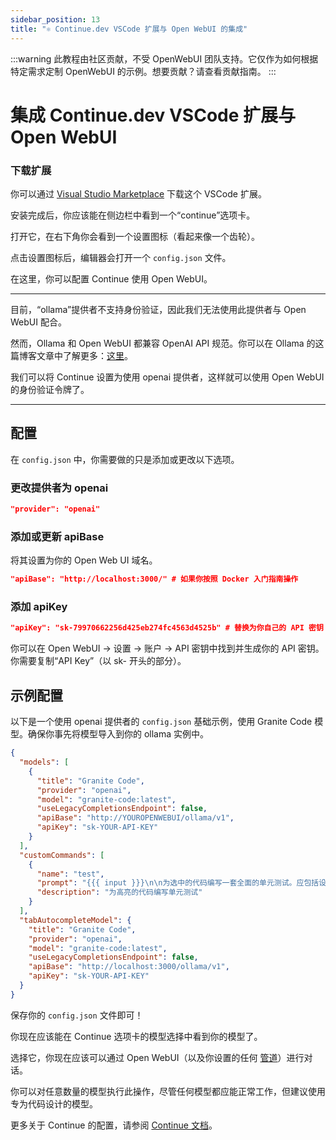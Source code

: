 ```yaml
---
sidebar_position: 13
title: "⚛️ Continue.dev VSCode 扩展与 Open WebUI 的集成"
---
```


:::warning
此教程由社区贡献，不受 OpenWebUI 团队支持。它仅作为如何根据特定需求定制 OpenWebUI 的示例。想要贡献？请查看贡献指南。
:::

# 集成 Continue.dev VSCode 扩展与 Open WebUI

### 下载扩展

你可以通过 [Visual Studio Marketplace](https://marketplace.visualstudio.com/items?itemName=Continue.continue) 下载这个 VSCode 扩展。

安装完成后，你应该能在侧边栏中看到一个“continue”选项卡。

打开它，在右下角你会看到一个设置图标（看起来像一个齿轮）。

点击设置图标后，编辑器会打开一个 `config.json` 文件。

在这里，你可以配置 Continue 使用 Open WebUI。

---

目前，“ollama”提供者不支持身份验证，因此我们无法使用此提供者与 Open WebUI 配合。

然而，Ollama 和 Open WebUI 都兼容 OpenAI API 规范。你可以在 Ollama 的这篇博客文章中了解更多：[这里](https://ollama.com/blog/openai-compatibility)。

我们可以将 Continue 设置为使用 openai 提供者，这样就可以使用 Open WebUI 的身份验证令牌了。

---

## 配置

在 `config.json` 中，你需要做的只是添加或更改以下选项。

### 更改提供者为 openai

```json
"provider": "openai"
```

### 添加或更新 apiBase

将其设置为你的 Open Web UI 域名。

```json
"apiBase": "http://localhost:3000/" # 如果你按照 Docker 入门指南操作
```

### 添加 apiKey

```json
"apiKey": "sk-79970662256d425eb274fc4563d4525b" # 替换为你自己的 API 密钥
```

你可以在 Open WebUI -> 设置 -> 账户 -> API 密钥中找到并生成你的 API 密钥。
你需要复制“API Key”（以 sk- 开头的部分）。

## 示例配置

以下是一个使用 openai 提供者的 `config.json` 基础示例，使用 Granite Code 模型。确保你事先将模型导入到你的 ollama 实例中。

```json
{
  "models": [
    {
      "title": "Granite Code",
      "provider": "openai",
      "model": "granite-code:latest",
      "useLegacyCompletionsEndpoint": false,
      "apiBase": "http://YOUROPENWEBUI/ollama/v1",
      "apiKey": "sk-YOUR-API-KEY"
    }
  ],
  "customCommands": [
    {
      "name": "test",
      "prompt": "{{{ input }}}\n\n为选中的代码编写一套全面的单元测试。应包括设置、运行检查正确性的测试（包括重要的边界情况），以及清理。确保测试完整且复杂。仅以聊天输出的形式呈现测试，不要编辑任何文件。",
      "description": "为高亮的代码编写单元测试"
    }
  ],
  "tabAutocompleteModel": {
    "title": "Granite Code",
    "provider": "openai",
    "model": "granite-code:latest",
    "useLegacyCompletionsEndpoint": false,
    "apiBase": "http://localhost:3000/ollama/v1",
    "apiKey": "sk-YOUR-API-KEY"
  }
}
```

保存你的 `config.json` 文件即可！

你现在应该能在 Continue 选项卡的模型选择中看到你的模型了。

选择它，你现在应该可以通过 Open WebUI（以及你设置的任何 [管道](/pipelines)）进行对话。

你可以对任意数量的模型执行此操作，尽管任何模型都应能正常工作，但建议使用专为代码设计的模型。

更多关于 Continue 的配置，请参阅 [Continue 文档](https://docs.continue.dev/reference/Model%20Providers/openai)。
